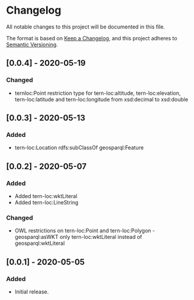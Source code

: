 # Changelog
All notable changes to this project will be documented in this file.

The format is based on [Keep a Changelog](https://keepachangelog.com/en/1.0.0/),
and this project adheres to [Semantic Versioning](https://semver.org/spec/v2.0.0.html).


## [0.0.4] - 2020-05-19
### Changed
- ternloc:Point restriction type for tern-loc:altitude, tern-loc:elevation, tern-loc:latitude and tern-loc:longitude from xsd:decimal to xsd:double


## [0.0.3] - 2020-05-13
### Added
- tern-loc:Location rdfs:subClassOf geosparql:Feature


## [0.0.2] - 2020-05-07
### Added
- Added tern-loc:wktLiteral
- Added tern-loc:LineString
### Changed
- OWL restrictions on tern-loc:Point and tern-loc:Polygon - geosparql:asWKT only tern-loc:wktLiteral instead of geosparql:wktLiteral


## [0.0.1] - 2020-05-05
### Added
- Initial release.